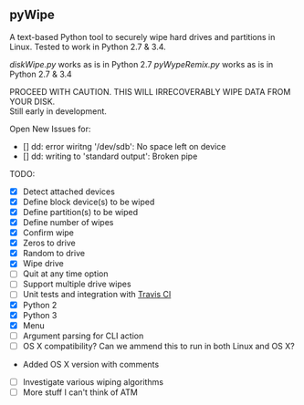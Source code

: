 ## pyWipe

A text-based Python tool to securely wipe hard drives and partitions in Linux. 
Tested to work in Python 2.7 & 3.4. 

*diskWipe.py* works as is in Python 2.7 
*pyWypeRemix.py* works as is in Python 2.7 & 3.4 

PROCEED WITH CAUTION. THIS WILL IRRECOVERABLY WIPE DATA FROM YOUR DISK.  
Still early in development.

Open New Issues for: 

- [] dd: error wiritng '/dev/sdb': No space left on device 
- [] dd: writing to 'standard output': Broken pipe 

TODO: 
- [x] Detect attached devices 
- [x] Define block device(s) to be wiped  
- [x] Define partition(s) to be wiped 
- [x] Define number of wipes 
- [x] Confirm wipe 
- [x] Zeros to drive 
- [x] Random to drive 
- [x] Wipe drive
- [ ] Quit at any time option 
- [ ] Support multiple drive wipes 
- [ ] Unit tests and integration with [Travis CI](https://travis-ci.org/)  
- [x] Python 2 
- [X] Python 3
- [x] Menu 
- [ ] Argument parsing for CLI action 
- [ ] OS X compatibility? Can we ammend this to run in both Linux and OS X? 
* Added OS X version with comments 
- [ ] Investigate various wiping algorithms 
- [ ] More stuff I can't think of ATM 
